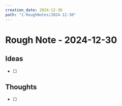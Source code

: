 ```yaml
---
creation_date: 2024-12-30
path: "1-RoughNotes/2024-12-30"
---
```

# Rough Note - 2024-12-30

## Ideas
- [ ] 

## Thoughts
- [ ] 